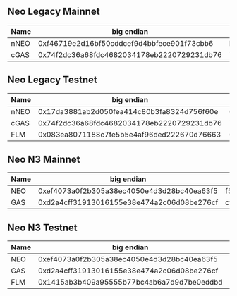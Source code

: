 ## Neo Legacy Mainnet 

| Name | big endian | little endian |
| ------------------ | ------- | ------- |
nNEO	| 0xf46719e2d16bf50cddcef9d4bbfece901f73cbb6	| b6cb731f90cefebbd4f9cedd0cf56bd1e21967f4	| 
cGAS	| 0x74f2dc36a68fdc4682034178eb2220729231db76	| 76db3192722022eb7841038246dc8fa636dcf274	| 

## Neo Legacy Testnet 

| Name | big endian | little endian |
---|---|---
nNEO	| 0x17da3881ab2d050fea414c80b3fa8324d756f60e	| 0ef656d72483fab3804c41ea0f052dab8138da17	| 
cGAS	| 0x74f2dc36a68fdc4682034178eb2220729231db76	| 76db3192722022eb7841038246dc8fa636dcf274	| 
FLM	| 0x083ea8071188c7fe5b5e4af96ded222670d76663 |	6366d7702622ed6df94a5e5bfec7881107a83e08

## Neo N3 Mainnet 

| Name | big endian | little endian |
| ------------------ | ------- | ------- |
NEO	| 0xef4073a0f2b305a38ec4050e4d3d28bc40ea63f5	| f563ea40bc283d4d0e05c48ea305b3f2a07340ef	| 
GAS	| 0xd2a4cff31913016155e38e474a2c06d08be276cf	| cf76e28bd0062c4a478ee35561011319f3cfa4d2	| 

## Neo N3 Testnet 

| Name | big endian | little endian |
---|---|---
NEO	| 0xef4073a0f2b305a38ec4050e4d3d28bc40ea63f5	| f563ea40bc283d4d0e05c48ea305b3f2a07340ef	| 
GAS	| 0xd2a4cff31913016155e38e474a2c06d08be276cf	| cf76e28bd0062c4a478ee35561011319f3cfa4d2	| 
FLM	| 0x1415ab3b409a95555b77bc4ab6a7d9d7be0eddbd	| bddd0ebed7d9a7b64abc775b55959a403bab1514	| 